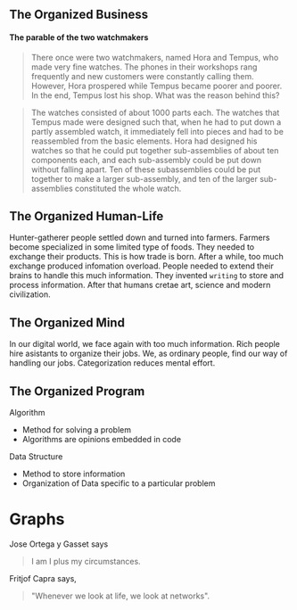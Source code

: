 

## The Organized Business
#### The parable of the two watchmakers


> There once were two watchmakers, named Hora and Tempus, who made very fine watches. The phones in their workshops rang frequently and new customers were constantly calling them. However, Hora prospered while Tempus became poorer and poorer. In the end, Tempus lost his shop. What was the reason behind this?

>  The watches consisted of about 1000 parts each. The watches that Tempus made were designed such that, when he had to put down a partly assembled watch, it immediately fell into pieces and had to be reassembled from the basic elements. Hora had designed his watches so that he could put together sub-assemblies of about ten components each, and each sub-assembly could be put down without falling apart. Ten of these subassemblies could be put together to make a larger sub-assembly, and ten of the larger sub-assemblies constituted the whole watch.

## The Organized Human-Life

Hunter-gatherer people settled down and turned into farmers. Farmers become specialized in some limited type of foods. They needed to exchange their products. This is how trade is born. After a while, too much exchange produced infomation overload. People needed to extend their brains to handle this much information. They invented `writing` to store and process information. After that humans cretae art, science and modern civilization.   

## The Organized Mind
In our digital world, we face again with too much information. Rich people hire asistants to organize their jobs. We, as ordinary people, find our way of handling our jobs. Categorization reduces mental effort.  


## The Organized Program

Algorithm
  * Method for solving a problem
  * Algorithms are opinions embedded in code
  
Data Structure
  * Method to store information
  * Organization of Data specific to a particular problem
  
# Graphs
Jose Ortega y Gasset says
> I am I plus my circumstances. 

Fritjof Capra says, 
> "Whenever we look at life, we look at networks". 
